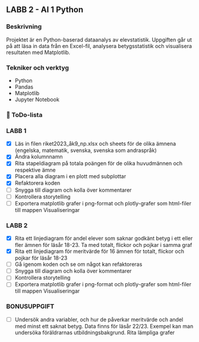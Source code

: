 ## LABB 2 - AI 1 Python

### Beskrivning

Projektet är en Python-baserad dataanalys av elevstatistik. 
Uppgiften går ut på att läsa in data från en Excel-fil, analysera betygsstatistik och visualisera resultaten med Matplotlib.

### Tekniker och verktyg

- Python
- Pandas
- Matplotlib
- Jupyter Notebook

### 📝 ToDo-lista

### LABB 1
- [x] Läs in filen riket2023_åk9_np.xlsx och sheets för de olika ämnena (engelska, matematik, svenska,
 svenska som andraspråk)
- [x] Ändra kolumnnamn
- [x] Rita  stapeldiagram på totala poängen för de olika huvudmännen och respektive ämne
- [x] Placera alla diagram i en plott med subplottar
- [x] Refaktorera koden
- [ ] Snygga till diagram och  kolla över kommentarer
- [ ] Kontrollera storytelling
- [ ] Exportera matplotlib grafer i png-format och plotly-grafer som html-filer till mappen Visualiseringar

### LABB 2
- [x] Rita ett linjediagram för andel elever som saknar godkänt betyg i ett eller fler ämnen för läsår 18-23. Ta med totalt, flickor och pojkar i samma graf
- [x] Rita ett linjediagram för meritvärde för 16 ämnen för totalt, flickor och pojkar för läsår 18-23
- [ ] Gå igenom koden och se om något kan refaktoreras
- [ ] Snygga till diagram och  kolla över kommentarer
- [ ] Kontrollera storytelling
- [ ] Exportera matplotlib grafer i png-format och plotly-grafer som html-filer till mappen Visualiseringar

### BONUSUPPGIFT
- [ ] Undersök  andra variabler, och hur de påverkar meritvärde och andel med minst ett saknat betyg. Data
 finns för läsår 22/23. Exempel kan man undersöka föräldrarnas utbildningsbakgrund. Rita lämpliga grafer



